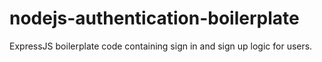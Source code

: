 # nodejs-authentication-boilerplate
ExpressJS boilerplate code containing sign in and sign up logic for users.
